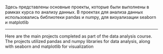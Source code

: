 Здесь представлены основные проекты, которые были выполнены в рамках курса по анализу данных. В проектах для анализа данных использовались библиотеки pandas и numpy, для визуализации seaborn и matplotlib

---

Here are the main projects completed as part of the data analysis course. The projects utilized pandas and numpy libraries for data analysis, along with seaborn and matplotlib for visualization
